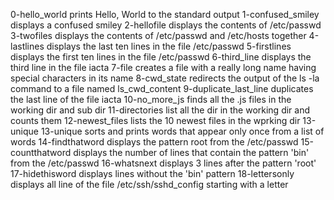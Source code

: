 0-hello_world prints Hello, World to the standard output
1-confused_smiley displays a confused smiley
2-hellofile displays the contents of /etc/passwd
3-twofiles displays the contents of /etc/passwd and /etc/hosts together
4-lastlines displays the last ten lines in the file /etc/passwd
5-firstlines displays the first ten lines in the file /etc/passwd
6-third_line displays the third line in the file iacta
7-file creates a file with a really long name having special characters in its name
8-cwd_state redirects the output of the ls -la command to a file named ls_cwd_content
9-duplicate_last_line duplicates the last line of the file iacta
10-no_more_js finds all the .js files in the working dir and sub dir
11-directories list all the dir in the working dir and counts them
12-newest_files lists the 10 newest files in the wprking dir 13-unique
13-unique sorts and prints words that appear only once from a list of words 
14-findthatword displays the pattern root from the /etc/passwd
15-countthatword displays the number of lines that contain the pattern 'bin' from the /etc/passwd
16-whatsnext displays 3 lines after the pattern 'root'
17-hidethisword displays lines without the 'bin' pattern
18-lettersonly displays all line of the file /etc/ssh/sshd_config starting with a letter

